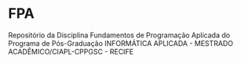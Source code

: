 # FPA
Repositório da Disciplina Fundamentos de Programação Aplicada do Programa de Pós-Graduação INFORMÁTICA APLICADA - MESTRADO ACADÊMICO/CIAPL-CPPGSC - RECIFE
